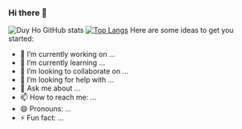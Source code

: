 ### Hi there 👋
![Duy Ho GitHub stats](https://github-readme-stats.vercel.app/api?username=hoduy2904&show_icons=true&theme=transparent)
[![Top Langs](https://github-readme-stats.vercel.app/api/top-langs/?username=hoduy2904&layout=compact&theme=black)](https://github.com/anuraghazra/github-readme-stats)
Here are some ideas to get you started:

- 🔭 I’m currently working on ...
- 🌱 I’m currently learning ...
- 👯 I’m looking to collaborate on ...
- 🤔 I’m looking for help with ...
- 💬 Ask me about ...
- 📫 How to reach me: ...
- 😄 Pronouns: ...
- ⚡ Fun fact: ...
